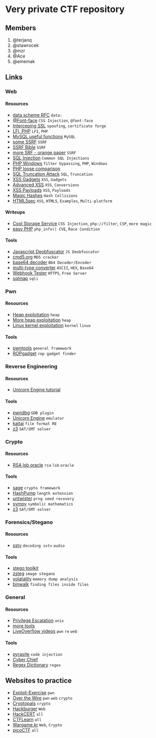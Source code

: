 # Very private CTF repository


## Members
1. @terjanq
2. @stawrocek
3. @mzr
4. @Ace
5. @ememak

## Links
<!-- //////////////////////////////////////////////////////////////////////////// -->
### Web
#### Resources
- [data scheme RFC](http://www.faqs.org/rfcs/rfc2397.html) `data:`
- [@Font-face](https://mksben.l0.cm/2015/10/css-based-attack-abusing-unicode-range.html) `CSS Injection`, `@font-face`
- [Interceping SSL](https://www.trustwave.com/Resources/SpiderLabs-Blog/Intercepting-SSL-And-HTTPS-Traffic-With-mitmproxy-and-SSLsplit/) `spoofing`, `certificate forge`
- [LFI, PHP](https://rawsec.ml/en/local-file-inclusion-remote-code-execution-vulnerability/) `LFI`, `PHP`
- [MySQL useful functions](https://dev.mysql.com/doc/refman/5.7/en/string-functions.html#function_substr) `MySQL`
- [some SSRF](http://blog.safebuff.com/2016/07/03/SSRF-Tips/) `SSRF`
- [SSRF Bible](https://docs.google.com/document/d/1v1TkWZtrhzRLy0bYXBcdLUedXGb9njTNIJXa3u9akHM/edit) `SSRF`
- [more SRF - orange paper](https://www.blackhat.com/docs/us-17/thursday/us-17-Tsai-A-New-Era-Of-SSRF-Exploiting-URL-Parser-In-Trending-Programming-Languages.pdf) `SSRF`
- [SQL Injection](https://websec.ca/kb/sql_injection) `Common SQL Injections`
- [PHP Windows](http://www.madchat.fr/coding/php/secu/onsec.whitepaper-02.eng.pdf) `filter bypassing`, `PHP`, `Windows`
- [PHP loose comparison](http://www.decontextualize.com/wp-content/uploads/2010/01/php-loose-comparisons.png) 
- [SQL Truncation Attack](https://totalwebsecurity.net/injection-attacks/sql-column-truncation/) `SQL`, `Truncation`
- [XSS Gadgets](https://www.blackhat.com/docs/us-17/thursday/us-17-Lekies-Dont-Trust-The-DOM-Bypassing-XSS-Mitigations-Via-Script-Gadgets.pdf) `XSS`, `Gadgets`
- [Advanced XSS](http://blog.rakeshmane.com/2017/08/xssing-web-part-2.html) `XSS`, `Conversions`
- [XSS Payloads](https://github.com/swisskyrepo/PayloadsAllTheThings/tree/master/XSS%20injection) `XSS`, `Payloads`
- [Magic Hashes](https://www.whitehatsec.com/blog/magic-hashes/) `Hash Collisions`
- [HTML5sec](https://html5sec.org/) `XSS`, `HTML5`, `Examples`, `Multi-platform`



#### Writeups
- [Cool Storage Service](https://gynvael.coldwind.pl/?lang=en&id=671) `CSS Injection`, `php://filter`, `CSP`, `more magic`
- [easy PHP](http://dann.com.br/php-winning-the-race-condition-vs-temporary-file-upload-alternative-way-to-easy_php-n1ctf2018/) `php_info() CVE`, `Race Condition`



#### Tools
- [Javascript Deobfuscator](https://www.javascriptdeobfuscator.com/) `JS Deobfuscator`
- [cmd5.org](https://www.cmd5.org/) `MD5 cracker`
- [base64 decoder](https://codebeautify.org/base64-decode) `B64 Decoder/Encoder`
- [multi-type converter](https://cryptii.com/base64-to-hex) `ASCII`, `HEX`, `Base64`
- [Webhook Tester](https://webhook.site) `HTTPS`, `Free Server`
- [sqlmap](http://sqlmap.org/) `sqli`


<!-- //////////////////////////////////////////////////////////////////////////// -->
### Pwn
#### Resources
- [Heap exploitation](https://heap-exploitation.dhavalkapil.com/) `heap`
- [More heap exploitation](https://github.com/shellphish/how2heap) `heap`
- [Linux kernel exploitation](https://github.com/xairy/linux-kernel-exploitation) `kernel` `linux`

#### Tools
- [pwntools](http://docs.pwntools.com/en/stable/) `general framework`
- [ROPgadget](https://github.com/JonathanSalwan/ROPgadget) `rop gadget finder`

<!-- //////////////////////////////////////////////////////////////////////////// -->
### Reverse Engineering

#### Resources
- [Unicorn Engine tutorial](http://eternal.red/2018/unicorn-engine-tutorial/)

#### Tools
- [pwndbg](https://github.com/pwndbg/pwndbg) `GDB plugin`
- [Unicorn Engine](https://github.com/unicorn-engine/unicorn) `emulator`
- [kaitai](https://ide.kaitai.io/) `file format RE`
- [z3](https://github.com/Z3Prover/z3) `SAT/SMT solver`

<!-- //////////////////////////////////////////////////////////////////////////// -->
### Crypto

#### Resources
- [RSA lsb oracle](https://crypto.stackexchange.com/questions/11053/rsa-least-significant-bit-oracle-attack) `rsa` `lsb` `oracle`

#### Tools
- [sage](https://www.sagemath.org/) `crypto framework`
- [HashPump](https://github.com/bwall/HashPump) `length extension`
- [untwister](https://github.com/altf4/untwister) `prng seed recovery`
- [sympy](http://www.sympy.org/en/index.html) `symbolic mathematics`
- [z3](https://github.com/Z3Prover/z3) `SAT/SMT solver`

<!-- //////////////////////////////////////////////////////////////////////////// -->
### Forensics/Stegano

#### Resources
- [sstv](https://www.chonky.net/hamradio/decoding-sstv-from-a-file-on-a-linux-system) `decoding sstv` `audio`

#### Tools
- [stego toolkit](https://github.com/DominicBreuker/stego-toolkit)
- [zsteg](https://github.com/zed-0xff/zsteg) `image stegano`
- [volatality](https://github.com/volatilityfoundation/volatility) `memory dump analysis`
- [binwalk](https://github.com/ReFirmLabs/binwalk) `finding files inside files`

<!-- //////////////////////////////////////////////////////////////////////////// -->
### General

#### Resources
- [Privilege Escalation](https://blog.g0tmi1k.com/2011/08/basic-linux-privilege-escalation/) `unix`
- [more tools](https://github.com/SandySekharan/CTF-tool#web-1)
- [LiveOverflow videos](https://www.youtube.com/channel/UClcE-kVhqyiHCcjYwcpfj9w) `pwn` `re` `web`

#### Tools
- [pyrasite](https://github.com/lmacken/pyrasite) `code injection`
- [Cyber Chief](https://gchq.github.io/CyberChef/) 
- [Regex Dictionary](https://visca.com/regexdict/) `regex`





## Websites to practice
- [Exploit-Exercise](https://exploit-exercises.com/protostar/) `pwn`
- [Over the Wire](http://overthewire.org/wargames/) `pwn` `web` `crypto`
- [Cryptopals](https://cryptopals.com/) `crypto`
- [Hackburger](https://hackburger.ee/challenge/) `Web`
- [HackCERT](https://hack.cert.pl/) `all`
- [CTFLearn](https://ctflearn.com/) `all`
- [Wargame.kr](http://wargame.kr/) `Web`, `Crypto`
- [picoCTF](https://picoctf.com/) `all`
